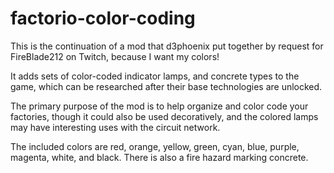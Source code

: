 # factorio-color-coding

This is the continuation of a mod that d3phoenix put together by request for FireBlade212 on Twitch, because I want my colors!

It adds sets of color-coded indicator lamps, and concrete types to the game, which can be researched after their base technologies are unlocked.

The primary purpose of the mod is to help organize and color code your factories, though it could also be used decoratively, and the colored lamps may have interesting uses with the circuit network.

The included colors are red, orange, yellow, green, cyan, blue, purple, magenta, white, and black. There is also a fire hazard marking concrete.
